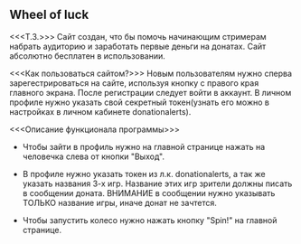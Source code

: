 ## Wheel of luck ##

<<<Т.З.>>>
Сайт создан, что бы помочь начинающим стримерам набрать аудиторию и заработать первые деньги на донатах.
Сайт абсолютно бесплатен в использовании.

<<<Как пользоваться сайтом?>>>
Новым пользователям нужно сперва зарегестрироваться на сайте, используя кнопку с правого края главного экрана.
После регистрации следует войти в аккаунт.
В личном профиле нужно указать свой секретный токен(узнать его можно в настройках в личном кабинете donationalerts).

<<<Описание функционала программы>>>
- Чтобы зайти в профиль нужно на главной странице нажать на человечка слева от кнопки "Выход".

- В профиле нужно указать токен из л.к. donationalerts, а так же указать названия 3-х игр. Название этих игр зрители должны писать в сообщении доната.
ВНИМАНИЕ в сообщении нужно указывать ТОЛЬКО название игры, иначе донат не зачтется.

- Чтобы запустить колесо нужно нажать кнопку "Spin!" на главной странице.
